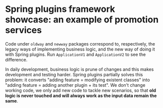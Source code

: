 # Spring plugins framework showcase: an example of promotion services

Code under `oldway` and `newway` packages correspond to, respectively, the legacy ways of implementing business logic, and the new way of doing it with Spring plugins. Run `ApplicationV1` and `ApplicationV2` to see the difference.  

In daily development, business logic is prune of changes and this makes development and testing harder. Spring plugins partially solves this problem: it converts "adding feature = modifying existent classes" into "adding feature = adding another plugin + its test". We don't change working code, we only add new code to tackle new scenarios, so that **old logic is never touched and will always work as the input data remain the same**. 

